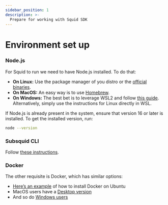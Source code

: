 ```yaml
---
sidebar_position: 1
description: >-
  Prepare for working with Squid SDK
---
```


# Environment set up

### Node.js

For Squid to run we need to have Node.js installed. To do that:

* **On Linux:** Use the package manager of you distro or the [official binaries](https://nodejs.org/en/download/package-manager/#debian-and-ubuntu-based-linux-distributions).
* **On MacOS:** An easy way is to use [Homebrew](https://nodejs.org/en/download/package-manager/#alternatives-2).
* **On Windows:** The best bet is to leverage WSL2 and follow [this guide](https://docs.microsoft.com/en-us/windows/dev-environment/javascript/nodejs-on-wsl). Alternatively, simply use the instructions for Linux directly in WSL.

If Node.js is already present in the system, ensure that version 16 or later is installed. To get the installed version, run:

```bash
node --version
```

### Subsquid CLI

Follow [these instructions](/squid-cli/installation).

### Docker

The other requisite is Docker, which has similar options:

* [Here’s an example](https://docs.docker.com/engine/install/ubuntu/#install-using-the-repository) of how to install Docker on Ubuntu
* MacOS users have a [Desktop version](https://docs.docker.com/desktop/mac/install/)
* And so do [Windows users](https://docs.docker.com/desktop/windows/install/)
